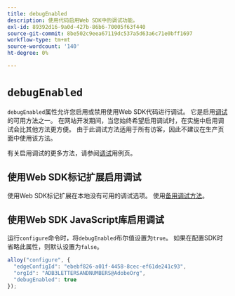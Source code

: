 ```yaml
---
title: debugEnabled
description: 使用代码启用Web SDK中的调试功能。
exl-id: 89392d16-9a0d-427b-86b6-70005f63f440
source-git-commit: 8be502c9eea67119dc537a5d63a6c71e0bff1697
workflow-type: tm+mt
source-wordcount: '140'
ht-degree: 0%

---
```


# `debugEnabled`

`debugEnabled`属性允许您启用或禁用使用Web SDK代码进行调试。 它是启用[调试](../../use-cases/debugging.md)的可用方法之一。 在网站开发期间，当您始终希望启用调试时，在实施中启用调试会比其他方法更方便。 由于此调试方法适用于所有访客，因此不建议在生产页面中使用该方法。

有关启用调试的更多方法，请参阅[调试](../../use-cases/debugging.md)用例页。

## 使用Web SDK标记扩展启用调试

使用Web SDK标记扩展在本地没有可用的调试选项。 使用[备用调试方法](../../use-cases/debugging.md)。

## 使用Web SDK JavaScript库启用调试

运行`configure`命令时，将`debugEnabled`布尔值设置为`true`。 如果在配置SDK时省略此属性，则默认设置为`false`。

```js
alloy("configure", {
  "edgeConfigId": "ebebf826-a01f-4458-8cec-ef61de241c93",
  "orgId": "ADB3LETTERSANDNUMBERS@AdobeOrg",
  "debugEnabled": true
});
```
